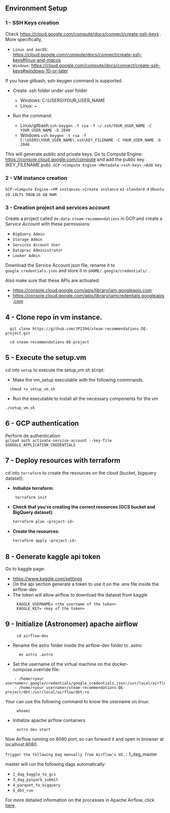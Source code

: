 ## Environment Setup

###  1 - SSH Keys creation
Check https://cloud.google.com/compute/docs/connect/create-ssh-keys . 
More specifically,
- `Linux and macOS`: https://cloud.google.com/compute/docs/connect/create-ssh-keys#linux-and-macos 
- `Windows`: https://cloud.google.com/compute/docs/connect/create-ssh-keys#windows-10-or-later

If you have gitbash, ssh-keygen command is supported. 
- Create .ssh folder under user folder 
  - Windows: C:\USERS\YOUR_USER_NAME
  - Linux: ~
- Run the command: 

  - Linux/gitbash  `ssh-keygen -t rsa -f ~/.ssh/YOUR_USER_NAME -C YOUR_USER_NAME -b 2048`
  - Windows `ssh-keygen -t rsa -f C:\USERS\YOUR_USER_NAME\.ssh\KEY_FILENAME -C YOUR_USER_NAME -b 2048`

This will generate public and private keys.
Go to Compute Engine: https://console.cloud.google.com/compute and add the public key (KEY_FILENAME.pub).
`GCP->Compute Engine->Metadata->ssh-keys->Add key`


###  2 - VM instance creation
`GCP->Compute Engine->VM instances->Create instance`
`e2-standard-4`
`Ubuntu 20.14LTS 50GB`
`16 GB RAM`

###  3 - Creation project and services account
Create a project called `de-data-steam-recommendations` in GCP and create a *Service Account* with these permissions:
- `BigQuery Admin`
- `Storage Admin`
- `Services Account User`
- `Dataproc Administrator`
- `Looker Admin`

Download the Service Account json file, rename it to `google_credentials.json` and store it in `$HOME/.google/credentials/` .

Also make sure that these APIs are activated:
* https://console.cloud.google.com/apis/library/iam.googleapis.com
* https://console.cloud.google.com/apis/library/iamcredentials.googleapis.com



## 4 - Clone repo in vm instance.
   ```
     git clone https://github.com/JP2394/steam-recommendations-DE-project.git
   ```
   ```
     cd steam-recommendations-DE-project
   ```

## 5 - Execute the setup.vm
cd into `setup` to execute the setup_vm.sh script:
- Make the vm_setup executable with the following commnands.
 ```
   chmod +x setup_vm.sh
 ```
- Run the executable to install all the necessary components for the vm
 ```
 ./setup_vm.sh
 ```
## 6 - GCP authentication
Perform de authentication:  
`gcloud auth activate-service-account --key-file $GOOGLE_APPLICATION_CREDENTIALS`  

## 7 - Deploy resources with terraform
cd into `terraform` to create the resources on the cloud (bucket, bigquery dataset):

* **Initialize terraform**:
	```sh
	 terraform init
* **Check that you're creating the correct resources (GCS bucket and BigQuery dataset)**:
    ```sh
    terraform plan <project-id>
    ```
* **Create the resources**:
    ```sh
    terraform apply <project-id>
    ```

## 8 - Generate kaggle api token 
Go to kaggle page:
* https://www.kaggle.com/settings
* On the api section generate a token to use it on the .env file inside the airflow-dev
* The token will allow airflow to download the dataset from kaggle
```
     KAGGLE_USERNAME= <the username of the token>
     KAGGLE_KEY= <key of the token>
   ```

## 9 - Initialize (Astronomer) apache airflow
```
     cd airflow-dev
   ```
 *  Rename the astro folder inside the airflow-dev folder to .astro:
```
      mv astro .astro
   ```
* Set the username of the virtual machine on the docker-compose.override file:
```
    - /home/<your username>/.google/credentials/google_credentials.json:/usr/local/airflow/.google/credentials/google_credentials.json:ro
    - /home/<your username>/steam-recommendations-DE-project/dbt:/usr/local/airflow/dbt:ro  
   ```
Your can use the following command to know the username on linux:
```
     whoami
   ```
 * Initialize apache airflow containers
```
     astro dev start
   ```

     
Now Airflow running on 8080 port, so can forward it and open in browser at localhost:8080.

   `Trigger the following Dag manually from Airflow's UI.:` 1_dag_master

master will run the following dags automatically:
*  `2_dag_kaggle_to_gcs`
*   `3_dag_pyspark_submit`
*   `4_parquet_to_bigquery`
*   `5_dbt_run`

For more detailed information on the processes in Apache Airflow, click [here](https://github.com/technomonah/CSSE_data_de/blob/main/prereqs-setup.md).


